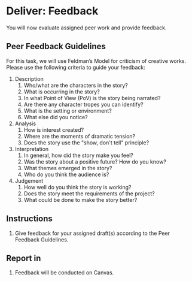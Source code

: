 # Deliver: Feedback

You will now evaluate assigned peer work and provide feedback.

## Peer Feedback Guidelines

For this task, we will use Feldman’s Model for criticism of creative works. Please use the following criteria to guide your feedback:

1. Description
   1. Who/what are the characters in the story?
   2. What is occurring in the story?
   3. In what Point of View \(PoV\) is the story being narrated?
   4. Are there any character tropes you can identify?
   5. What is the setting or environment?
   6. What else did you notice?
2. Analysis
   1. How is interest created?
   2. Where are the moments of dramatic tension?
   3. Does the story use the "show, don't tell" principle?
3. Interpretation
   1. In general, how did the story make you feel?
   2. Was the story about a positive future? How do you know?
   3. What themes emerged in the story?
   4. Who do you think the audience is?
4. Judgement
   1. How well do you think the story is working?
   2. Does the story meet the requirements of the project?
   3. What could be done to make the story better?

## Instructions

1. Give feedback for your assigned draft\(s\) according to the Peer Feedback Guidelines.

## Report in

1. Feedback will be conducted on Canvas.




